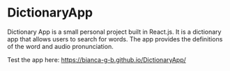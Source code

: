# DictionaryApp

Dictionary App is a small personal project built in React.js. 
It is a dictionary app that allows users to search for words. 
The app provides the definitions of the word and audio pronunciation.


Test the app here: 
https://bianca-g-b.github.io/DictionaryApp/